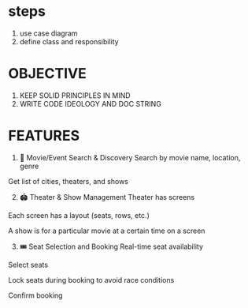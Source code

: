# steps

1. use case diagram
2. define class and responsibility

# OBJECTIVE

1. KEEP SOLID PRINCIPLES IN MIND
2. WRITE CODE IDEOLOGY AND DOC STRING

# FEATURES

1. 🎥 Movie/Event Search & Discovery
   Search by movie name, location, genre

Get list of cities, theaters, and shows

2. 🏟️ Theater & Show Management
   Theater has screens

Each screen has a layout (seats, rows, etc.)

A show is for a particular movie at a certain time on a screen

3. 🎟️ Seat Selection and Booking
   Real-time seat availability

Select seats

Lock seats during booking to avoid race conditions

Confirm booking
